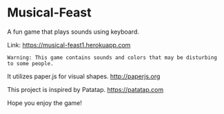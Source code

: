 

# Musical-Feast
A fun game that plays sounds using keyboard.

Link: https://musical-feast1.herokuapp.com

`Warning: This game contains sounds and colors that may be disturbing to some people.`


It utilizes paper.js for visual shapes. http://paperjs.org


This project is inspired by Patatap. https://patatap.com

Hope you enjoy the game!
